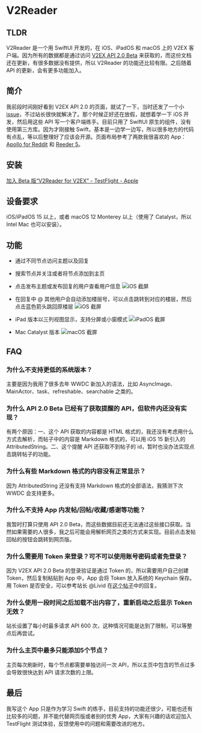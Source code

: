 # V2Reader

## TLDR

V2Reader 是一个用 SwiftUI 开发的，在 iOS、iPadOS 和 macOS 上的 V2EX 客户端。因为所有的数据都是通过访问 [V2EX API 2.0 Beta](https://www.v2ex.com/help/api) 来获取的，而这份文档还在更新，有很多数据没有提供，所以 V2Reader 的功能还比较有限。之后随着 API 的更新，会有更多功能加入。

## 简介

我前段时间刚好看到 V2EX API 2.0 的页面，就试了一下，当时还发了一个小 [issue](https://www.v2ex.com/t/825436)，不过站长很快就解决了。那个时候正好还在放假，就想着学一下 iOS 开发，然后用这些 API 写一个客户端练手。目前只用了 SwiftUI 原生的组件，没有使用第三方库。因为才刚接触 Swift，基本是一边学一边写，所以很多地方的代码有点乱，等以后整理好了应该会开源。页面布局参考了两款我很喜欢的 App：[Apollo for Reddit](https://apps.apple.com/us/app/apollo-for-reddit/id979274575) 和 [Reeder 5](https://apps.apple.com/us/app/reeder-5/id1529445840)。

## 安装

[加入 Beta 版“V2Reader for V2EX” - TestFlight - Apple](https://testflight.apple.com/join/YNDbGSOD)

## 设备要求

iOS/iPadOS 15 以上，或者 macOS 12 Monterey 以上（使用了 Catalyst，所以 Intel Mac 也可以安装）。

## 功能

- 通过不同节点访问主题以及回复
- 搜索节点并关注或者将节点添加到主页
- 点击发布主题或发布回复的用户查看用户信息
  ![iOS 截屏](https://i.v2ex.co/zfte03dU.jpeg)

- 在回复中 @ 其他用户会自动添加楼层号，可以点击跳转到对应的楼层，然后点击蓝色箭头跳回原楼层
  ![iOS 截屏](https://i.v2ex.co/7azTmc1G.jpeg)

- iPad 版本以三列视图显示，支持分屏或小窗模式
  ![iPadOS 截屏](https://i.v2ex.co/bFT2rOSL.png)

- Mac Catalyst 版本
  ![macOS 截屏](https://i.v2ex.co/a3rt7ir0.png)

## FAQ

### 为什么不支持更低的系统版本？

主要是因为我用了很多去年 WWDC 新加入的语法，比如 AsyncImage、MainActor、task、refreshable、searchable 之类的。

### 为什么 API 2.0 Beta 已经有了获取提醒的 API，但软件内还没有实现？

有两个原因：一、这个 API 获取的内容都是 HTML 格式的，我还没有考虑用什么方式去解析，而帖子中的内容是 Markdown 格式的，可以用 iOS 15 新引入的 AttributedString。二、这个提醒 API 还获取不到帖子的 id，暂时也没办法实现点击跳转帖子的功能。

### 为什么有些 Markdown 格式的内容没有正常显示？

因为 AttributedString 还没有支持 Markdown 格式的全部语法，我猜测下次 WWDC 会支持更多。

### 为什么不支持 App 内发帖/回帖/收藏/感谢等功能？

我暂时打算只使用 API 2.0 Beta，而这些数据目前还无法通过这些接口获取。当然如果需要的人很多，我之后可能会用解析网页之类的方式来实现。目前点击发帖回帖的按钮会跳转到网页版。

### 为什么需要用 Token 来登录？可不可以使用账号密码或者免登录？

因为 V2EX API 2.0 Beta 的登录验证是通过 Token 的，所以需要用户自己创建 Token，然后复制粘贴到 App 中，App 会将 Token 放入系统的 Keychain 保存。用 Token 是否安全，可以参考站长 @Livid 在[这个帖子](https://www.v2ex.com/t/812163#reply13)中的回复。

### 为什么使用一段时间之后加载不出内容了，重新启动之后显示 Token 无效？

站长设置了每小时最多请求 API 600 次，这种情况可能是达到了限制，可以等整点后再尝试。

### 为什么主页中最多只能添加5个节点？

主页每次刷新时，每个节点都需要单独访问一次 API，所以主页中包含的节点过多会导致很快达到 API 请求次数的上限。

## 最后

我写这个 App 只是作为学习 Swift 的练手，目前支持的功能还很少，可能也还有比较多的问题，并不能代替网页版或者别的优秀 App，大家有兴趣的话欢迎加入 TestFlight 测试体验，反馈使用中的问题和需要改进的地方。
